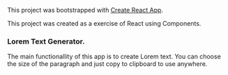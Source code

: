 This project was bootstrapped with [Create React App](https://github.com/facebook/create-react-app).

This project was created as a exercise of React using Components.

### Lorem Text Generator.
The main functionallity of this app is to create Lorem text.
You can choose the size of the paragraph and just copy to clipboard to use anywhere.
